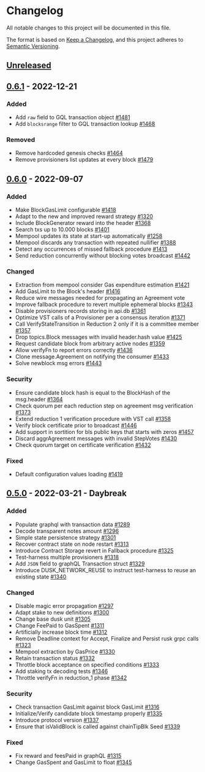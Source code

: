 # Changelog
All notable changes to this project will be documented in this file.

The format is based on [Keep a Changelog](https://keepachangelog.com/en/1.0.0/),
and this project adheres to [Semantic Versioning](https://semver.org/spec/v2.0.0.html).

## [Unreleased]

## [0.6.1] - 2022-12-21 

### Added
- Add `raw` field to GQL transaction object [#1481]
- Add `blocksrange` filter to GQL transaction lookup [#1468]

### Removed
- Remove hardcoded genesis checks [#1464]
- Remove provisioners list updates at every block [#1479]

## [0.6.0] - 2022-09-07 

### Added
- Make BlockGasLimit configurable [#1418]
- Adapt to the new and improved reward strategy [#1320]
- Include BlockGenerator reward into the header [#1368]
- Search txs up to 10.000 blocks [#1401]
- Mempool updates its state at start-up automatically [#1258]
- Mempool discards any transaction with repeated nullifier [#1388]
- Detect any occurrences of missed fallback procedure [#1413] 
- Send reduction concurrently without blocking votes broadcast [#1442]

### Changed
- Extraction from mempool consider Gas expenditure estimation [#1421]
- Add GasLimit to the Block's header [#1416]
- Reduce wire messages needed for propagating an Agreement vote
- Improve fallback procedure to revert multiple ephemeral blocks [#1343]
- Disable provisioners records storing in api.db  [#1361]
- Optimize VST calls of a Provisioner per a consensus iteration [#1371]
- Call VerifyStateTransition in Reduction 2 only if it is a committee member [#1357]
- Drop topics.Block messages with invalid header.hash value [#1425]
- Request candidate block from arbitrary active nodes [#1359]
- Allow verifyFn to report errors correctly [#1436]
- Clone message.Agreement on notifying the consumer [#1433]
- Solve newblock msg errors [#1443]

### Security
- Ensure candidate block hash is equal to the BlockHash of the msg.header [#1364]
- Check quorum per each reduction step on agreement msg verification [#1373]
- Extend reduction 1 verification procedure with VST call [#1358]
- Verify block certificate prior to broadcast [#1446]
- Add support in sortition for bls public keys that starts with zeros [#1457]
- Discard aggrAgreement messages with invalid StepVotes [#1430]
- Check quorum target on certificate verification [#1432] 

### Fixed
- Default configuration values loading [#1419] 


## [0.5.0] - 2022-03-21 - Daybreak

### Added
- Populate graphql with transaction data [#1289]
- Decode transparent notes amount [#1296]
- Simple state persistence strategy [#1301]
- Recover contract state on node restart [#1313]
- Introduce Contract Storage revert in Fallback procedure [#1325]
- Test-harness multiple provisioners [#1318]
- Add `JSON` field to graphQL Transaction struct [#1329]
- Introduce DUSK_NETWORK_REUSE to instruct test-harness to reuse an existing state [#1340]

### Changed
- Disable magic error propagation [#1297]
- Adapt stake to new definitions [#1300]
- Change base dusk unit [#1305]
- Change FeePaid to GasSpent [#1311]
- Artificially increase block time [#1312]
- Remove Deadline context for Accept, Finalize and Persist rusk grpc calls [#1323]
- Mempool extraction by GasPrice [#1330]
- Retain transaction status [#1332]
- Throttle block acceptance on specified conditions [#1333]
- Add staking tx decoding tests [#1346]
- Throttle verifyFn in reduction_1 phase [#1342]
### Security
- Check transaction GasLimit against block GasLimit [#1316]
- Initialize/Verify candidate block timestamp properly [#1335]
- Introduce protocol version [#1337]
- Ensure that isValidBlock is called against chainTipBlk Seed [#1339]

### Fixed
- Fix reward and feesPaid in graphQL [#1315]
- Change GasSpent and GasLimit to float [#1345]

<!-- Issues -->

[#1481]: https://github.com/dusk-network/dusk-blockchain/issues/1481
[#1479]: https://github.com/dusk-network/dusk-blockchain/issues/1479
[#1464]: https://github.com/dusk-network/dusk-blockchain/issues/1464
[#1468]: https://github.com/dusk-network/dusk-blockchain/issues/1468
[#1457]: https://github.com/dusk-network/dusk-blockchain/issues/1457
[#1446]: https://github.com/dusk-network/dusk-blockchain/issues/1446
[#1443]: https://github.com/dusk-network/dusk-blockchain/issues/1443
[#1442]: https://github.com/dusk-network/dusk-blockchain/issues/1442
[#1436]: https://github.com/dusk-network/dusk-blockchain/issues/1436
[#1433]: https://github.com/dusk-network/dusk-blockchain/issues/1433
[#1432]: https://github.com/dusk-network/dusk-blockchain/issues/1432
[#1430]: https://github.com/dusk-network/dusk-blockchain/issues/1430
[#1425]: https://github.com/dusk-network/dusk-blockchain/issues/1425
[#1421]: https://github.com/dusk-network/dusk-blockchain/issues/1421
[#1419]: https://github.com/dusk-network/dusk-blockchain/issues/1419
[#1418]: https://github.com/dusk-network/dusk-blockchain/issues/1418
[#1416]: https://github.com/dusk-network/dusk-blockchain/issues/1416
[#1413]: https://github.com/dusk-network/dusk-blockchain/issues/1413
[#1401]: https://github.com/dusk-network/dusk-blockchain/issues/1401
[#1388]: https://github.com/dusk-network/dusk-blockchain/issues/1388
[#1373]: https://github.com/dusk-network/dusk-blockchain/issues/1373
[#1371]: https://github.com/dusk-network/dusk-blockchain/issues/1371
[#1368]: https://github.com/dusk-network/dusk-blockchain/issues/1368
[#1364]: https://github.com/dusk-network/dusk-blockchain/issues/1364
[#1361]: https://github.com/dusk-network/dusk-blockchain/issues/1361
[#1359]: https://github.com/dusk-network/dusk-blockchain/issues/1359
[#1358]: https://github.com/dusk-network/dusk-blockchain/issues/1358
[#1357]: https://github.com/dusk-network/dusk-blockchain/issues/1357
[#1343]: https://github.com/dusk-network/dusk-blockchain/issues/1343
[#1320]: https://github.com/dusk-network/dusk-blockchain/issues/1320
[#1258]: https://github.com/dusk-network/dusk-blockchain/issues/1258

<!-- PRs -->

[#1289]: https://github.com/dusk-network/dusk-blockchain/pull/1289 
[#1296]: https://github.com/dusk-network/dusk-blockchain/pull/1296
[#1297]: https://github.com/dusk-network/dusk-blockchain/pull/1297 
[#1300]: https://github.com/dusk-network/dusk-blockchain/pull/1300 
[#1301]: https://github.com/dusk-network/dusk-blockchain/pull/1301 
[#1305]: https://github.com/dusk-network/dusk-blockchain/pull/1305 
[#1311]: https://github.com/dusk-network/dusk-blockchain/pull/1311 
[#1315]: https://github.com/dusk-network/dusk-blockchain/pull/1315 
[#1316]: https://github.com/dusk-network/dusk-blockchain/pull/1316 
[#1312]: https://github.com/dusk-network/dusk-blockchain/pull/1312 
[#1313]: https://github.com/dusk-network/dusk-blockchain/pull/1313 
[#1323]: https://github.com/dusk-network/dusk-blockchain/pull/1323
[#1325]: https://github.com/dusk-network/dusk-blockchain/pull/1325 
[#1330]: https://github.com/dusk-network/dusk-blockchain/pull/1330 
[#1318]: https://github.com/dusk-network/dusk-blockchain/pull/1318 
[#1329]: https://github.com/dusk-network/dusk-blockchain/pull/1329 
[#1332]: https://github.com/dusk-network/dusk-blockchain/pull/1332
[#1333]: https://github.com/dusk-network/dusk-blockchain/pull/1333 
[#1335]: https://github.com/dusk-network/dusk-blockchain/pull/1335 
[#1337]: https://github.com/dusk-network/dusk-blockchain/pull/1337 
[#1339]: https://github.com/dusk-network/dusk-blockchain/pull/1339 
[#1340]: https://github.com/dusk-network/dusk-blockchain/pull/1340 
[#1342]: https://github.com/dusk-network/dusk-blockchain/pull/1342
[#1345]: https://github.com/dusk-network/dusk-blockchain/pull/1345 
[#1346]: https://github.com/dusk-network/dusk-blockchain/pull/1346 

<!-- Releases -->

[Unreleased]: https://github.com/dusk-network/dusk-blockchain/compare/v0.6.1...HEAD
[0.6.1]: https://github.com/dusk-network/dusk-blockchain/compare/v0.6.0...v0.6.1
[0.6.0]: https://github.com/dusk-network/dusk-blockchain/compare/v0.5.0...v0.6.0
[0.5.0]: https://github.com/dusk-network/dusk-blockchain/compare/v0.4.4...v0.5.0
